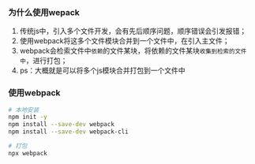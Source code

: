 ### 为什么使用wepack

1. 传统js中，引入多个文件开发，会有先后顺序问题，顺序错误会引发报错；
2. 使用webpack将这多个文件模块合并到一个文件中，在引入主文件；
3. webpack会检索文件中`依赖`的文件某块，将依赖的文件某块`收集到检索的文件中`，进行打包；
4. ps：大概就是可以将多个js模块合并打包到一个文件中

### 使用webpack

```sh
# 本地安装
npm init -y
npm install --save-dev webpack
npm install --save-dev webpack-cli

# 打包
npx webpack
```



